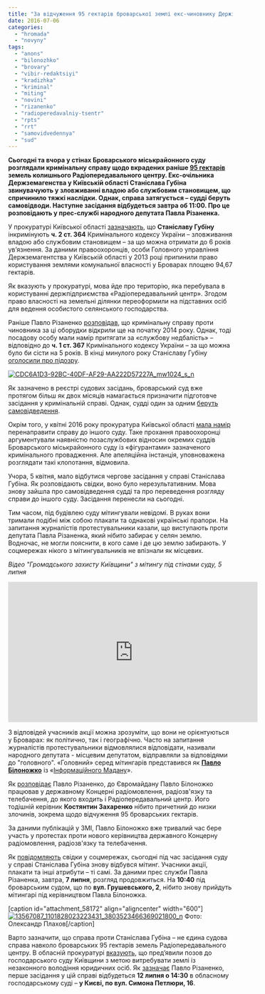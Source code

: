 ```yaml
---
title: "За відчуження 95 гектарів броварської землі екс-чиновнику Держземагенства загрожує тюрма"
date: 2016-07-06
categories: 
  - "hromada"
  - "novyny"
tags: 
  - "anons"
  - "bilonozhko"
  - "brovary"
  - "vibir-redaktsiyi"
  - "kradizhka"
  - "kriminal"
  - "miting"
  - "novini"
  - "rizanenko"
  - "radioperedavalniy-tsentr"
  - "rpts"
  - "rrt"
  - "samovidvedennya"
  - "sud"
---
```


**Сьогодні та вчора у стінах Броварського міськрайонного суду розглядали кримінальну справу щодо вкрадених раніше [95 гектарів](https://mpz.brovary.org/brovari-proti-gulivera-bitva-za-misto-na-poli-boyu-ploshheyu-95-gektariv/) земель колишнього Радіопередавального центру. Екс-очільника Держземагенства у Київській області Станіслава Губіна звинувачують у зловживанні владою або службовим становищем, що спричинило тяжкі наслідки. Однак, справа затягується – судді беруть самовідводи. Наступне засідання відбудеться завтра об 11:00. Про це розповідають у прес-службі народного депутата Павла Різаненка.**

У прокуратурі Київської області [зазначають](http://kobl.gp.gov.ua/ua/news.html?_m=publications&_c=view&_t=rec&id=188338), що **Станіславу Губіну** інкримінують **ч. 2 ст. 364** Кримінального кодексу України – зловживання владою або службовим становищем – за що можна отримати до 6 років ув’язнення. За даними правоохоронців, особи Головного управління Держземагентства у Київській області у 2013 році припинили право користування землями комунальної власності у Броварах площею 94,67 гектарів.

Як вказують у прокуратурі, мова йде про територію, яка перебувала в користуванні держпідприємства «Радіопередавальний центр». Згодом право власності на земельні ділянки переоформили на підставних осіб для ведення особистого селянського господарства.

Раніше Павло Різаненко [розповідав](http://blogs.pravda.com.ua/authors/rizanenko/55fbe97501e60/), що кримінальну справу проти чиновника за ці оборудки відкрили ще на початку 2014 року. Однак, тоді посадову особу мали намір притягати за «службову недбалість» – відповідно до **ч. 1 ст. 367** Кримінального кодексу України – за що можна було би сісти на 5 років. В кінці минулого року Станіславу Губіну [оголосили про підозру](https://mpz.brovary.org/sud-zaareshtuvav-94-gektary-zemel-kolyshnogo-radioperedavalnogo-tsentru-u-brovarah/).

[![CDC6A1D3-92BC-40DF-AF29-AA222D57227A_mw1024_s_n](https://mpz.brovary.org/wp-content/uploads/2015/10/CDC6A1D3-92BC-40DF-AF29-AA222D57227A_mw1024_s_n.jpg)](https://mpz.brovary.org/wp-content/uploads/2015/10/CDC6A1D3-92BC-40DF-AF29-AA222D57227A_mw1024_s_n.jpg)

Як зазначено в реєстрі судових засідань, броварський суд вже протягом більш як двох місяців намагається призначити підготовче засідання у кримінальній справі. Однак, судді один за одним [беруть](http://www.reyestr.court.gov.ua/Review/58435761) [самовідведення](http://www.reyestr.court.gov.ua/Review/58588689).

Окрім того, у квітні 2016 року прокуратура Київської області [мала намір](http://www.reyestr.court.gov.ua/Review/57375739) перенаправити справу до іншого суду. Таке прохання правоохоронці аргументували наявністю позаслужбових відносин окремих суддів Броварського міськрайонного суду із «фігурантами» зазначеного кримінального провадження. Але апеляційна інстанція, уповноважена розглядати такі клопотання, відмовила.

Учора, 5 квітня, мало відбутися чергове засідання у справі Станіслава Губіна. Як розповідають свідки, воно було нерезультативним. Мова знову зайшла про самовідведення судді та про переведення розгляду справи до іншого суду. Засідання перенесли на сьогодні.

Тим часом, під будівлею суду мітингували невідомі. В руках вони тримали подібні між собою плакати та однакові українські прапори. На запитання журналістів протестувальники казали, що виступають проти депутата Павла Різаненка, який нібито забирає у селян землю. Водночас, не могли пояснити, в кого саме і де цю землю забирають. У соцмережах нікого з мітингувальників не впізнали як місцевих.

_Відео "Громадського захисту Київщини" з мітингу під стінами суду, 5 липня_

<iframe src="https://www.youtube.com/embed/YemoFq6y9l8" width="560" height="315" frameborder="0" allowfullscreen="allowfullscreen"></iframe>

З відповідей учасників акції можна зрозуміти, що вони не орієнтуються у Броварах: як політично, так і географічно. Часто на запитання журналістів протестувальники відмовлялися відповідати, називали народного депутата - місцевим депутатом, відправляли за відповідями до "головного". «Головний» серед мітингарів представився як [**Павло Білоножко**](https://www.facebook.com/pavel.bilonozhko) із «[Інформаційного Мадану](https://www.facebook.com/mediamaidan.ua/?ref=ts&fref=ts)».

Як [розповідає](https://www.facebook.com/groups/brovary/permalink/1299150896781540/?comment_id=1299174390112524&comment_tracking=%7B%22tn%22%3A%22R%22%7D) Павло Різаненко, до Євромайдану Павло Білоножко працював у державному Концерні радіомовлення, радіозв'язку та телебачення, до якого входить і Радіопередавальний центр. Його тодішній керівник **Костянтин Захаренко** нібито причетний до низки злочинів, зокрема щодо відчуження 95 броварських гектарів.

За даними публікацій у ЗМІ, Павло Білоножко вже тривалий час бере участь у протестах проти нового керівництва державного Концерну радіомовлення, радіозв'язку та телебачення.

Як [повідомляють](https://www.facebook.com/groups/brovary/permalink/1299150896781540/) свідки у соцмережах, сьогодні під час засідання суду у справі Станіслава Губіна знову відбувся мітинг. Учасники акції, плакати та інші атрибути – ті самі. За даними прес служби Павла Різаненка, завтра, **7 липня**, розгляд продовжиться. На **10:40** під броварським судом, що по **вул. Грушевського, 2**, нібито знову прийдуть мітингарі під керівництвом Павла Білоножка.

\[caption id="attachment\_58172" align="aligncenter" width="600"\][![13567087_1101828023223431_3803523466369021800_n](https://mpz.brovary.org/wp-content/uploads/2016/07/13567087_1101828023223431_3803523466369021800_n.jpg)](https://mpz.brovary.org/wp-content/uploads/2016/07/13567087_1101828023223431_3803523466369021800_n.jpg) Фото: Олександр Плахов\[/caption\]

Варто зазначити, що справа проти Станіслава Губіна – не єдина судова справа навколо броварських 95 гектарів земель Радіопередавального центру. В обласній прокуратурі [вказують](http://kobl.gp.gov.ua/ua/news.html?_m=publications&_c=view&_t=rec&id=188338), що пред’явили позов до господарського суду Київщини з метою витребувати землі із незаконного володіння юридичних осіб. Як [зазначає](https://www.facebook.com/groups/brovary/permalink/1298443516852278/) Павло Різаненко, перше засідання у цій справі відбудеться **12 липня о 14:30** в обласному господарському суді – **у Києві, по вул. Симона Петлюри, 16**.
